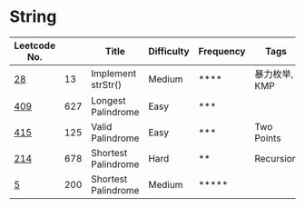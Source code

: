 # String

| Leetcode No.  |   | Title        | Difficulty  | Frequency        | Tags |
| ------------- | ------------- | ------------- | ------------- | ------------- |------------- |
| [28](./Details/Implement%20str.md)| 13 | Implement strStr() | Medium | **** | 暴力枚举, KMP|
| [409](./Details/Longest%20Palindrome.md)  | 627 | Longest Palindrome | Easy | *** |  |
| [415](./Details/Valid%20Palindrome.md)  | 125 | Valid Palindrome | Easy | *** | Two Points |
| [214](./Details/Shortest%20Palindrome.md)  | 678 | Shortest Palindrome | Hard | ** | Recursion |
| [5](./Details/Shortest%20Palindrome.md)  | 200 | Shortest Palindrome | Medium | ***** |  |